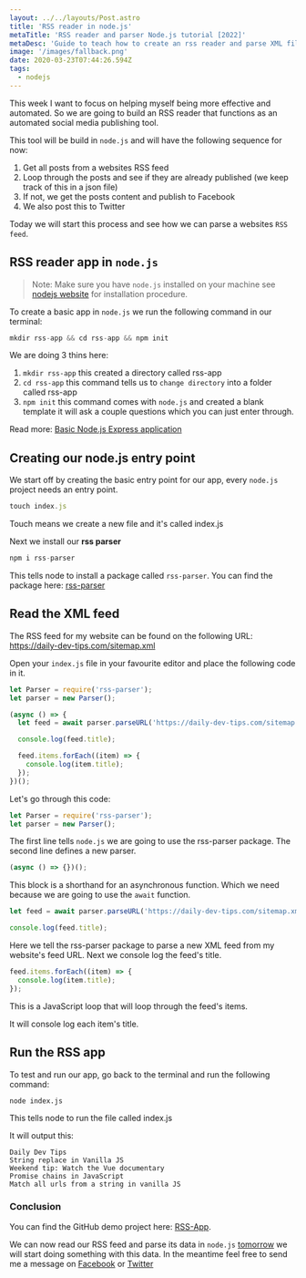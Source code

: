```yaml
---
layout: ../../layouts/Post.astro
title: 'RSS reader in node.js'
metaTitle: 'RSS reader and parser Node.js tutorial [2022]'
metaDesc: 'Guide to teach how to create an rss reader and parse XML files in node.js. See the examples and explanations.'
image: '/images/fallback.png'
date: 2020-03-23T07:44:26.594Z
tags:
  - nodejs
---
```


This week I want to focus on helping myself being more effective and automated.
So we are going to build an RSS reader that functions as an automated social media publishing tool.

This tool will be build in `node.js` and will have the following sequence for now:

1. Get all posts from a websites RSS feed
2. Loop through the posts and see if they are already published (we keep track of this in a json file)
3. If not, we get the posts content and publish to Facebook
4. We also post this to Twitter

Today we will start this process and see how we can parse a websites `RSS feed`.

## RSS reader app in `node.js`

> Note: Make sure you have `node.js` installed on your machine see [nodejs website](https://node.js.org/en/) for installation procedure.

To create a basic app in `node.js` we run the following command in our terminal:

```js
mkdir rss-app && cd rss-app && npm init
```

We are doing 3 thins here:

1. `mkdir rss-app` this created a directory called rss-app
2. `cd rss-app` this command tells us to `change directory` into a folder called rss-app
3. `npm init` this command comes with `node.js` and created a blank template it will ask a couple questions which you can just enter through.

Read more: [Basic Node.js Express application](https://daily-dev-tips.com/posts/basic-nodejs-express-application/)

## Creating our node.js entry point

We start off by creating the basic entry point for our app, every `node.js` project needs an entry point.

```js
touch index.js
```

Touch means we create a new file and it's called index.js

Next we install our **rss parser**

```js
npm i rss-parser
```

This tells node to install a package called `rss-parser`. You can find the package here: [rss-parser](https://www.npmjs.com/package/rss-parser)

## Read the XML feed

The RSS feed for my website can be found on the following URL: https://daily-dev-tips.com/sitemap.xml

Open your `index.js` file in your favourite editor and place the following code in it.

```js
let Parser = require('rss-parser');
let parser = new Parser();

(async () => {
  let feed = await parser.parseURL('https://daily-dev-tips.com/sitemap.xml');

  console.log(feed.title);

  feed.items.forEach((item) => {
    console.log(item.title);
  });
})();
```

Let's go through this code:

```js
let Parser = require('rss-parser');
let parser = new Parser();
```

The first line tells `node.js` we are going to use the rss-parser package.
The second line defines a new parser.

```js
(async () => {})();
```

This block is a shorthand for an asynchronous function. Which we need because we are going to use the `await` function.

```js
let feed = await parser.parseURL('https://daily-dev-tips.com/sitemap.xml');

console.log(feed.title);
```

Here we tell the rss-parser package to parse a new XML feed from my website's feed URL.
Next we console log the feed's title.

```js
feed.items.forEach((item) => {
  console.log(item.title);
});
```

This is a JavaScript loop that will loop through the feed's items.

It will console log each item's title.

## Run the RSS app

To test and run our app, go back to the terminal and run the following command:

```
node index.js
```

This tells node to run the file called index.js

It will output this:

```
Daily Dev Tips
String replace in Vanilla JS
Weekend tip: Watch the Vue documentary
Promise chains in JavaScript
Match all urls from a string in vanilla JS
```

### Conclusion

You can find the GitHub demo project here: [RSS-App](https://github.com/rebelchris/rss-app).

We can now read our RSS feed and parse its data in `node.js` [tomorrow](https://daily-dev-tips.com/posts/posting-with-the-facebook-api-via-node-js/) we will start doing something with this data.
In the meantime feel free to send me a message on [Facebook](https://www.facebook.com/DailyDevTipsBlog) or [Twitter](https://twitter.com/DailyDevTips1)

